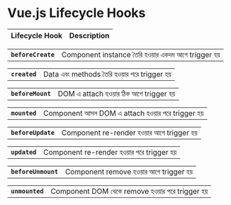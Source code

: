 # Vue.js Lifecycle Hooks
| Lifecycle Hook | Description |
| -------------- | ----------- |

|                    |                                                     |
| ------------------ | --------------------------------------------------- |
| **`beforeCreate`** | Component instance তৈরি হওয়ার একদম আগে trigger হয় |

|   |   |
|---|---|
|**`created`**|Data এবং methods তৈরি হওয়ার পরে trigger হয়|

|   |   |
|---|---|
|**`beforeMount`**|DOM এ attach হওয়ার ঠিক আগে trigger হয়|

|   |   |
|---|---|
|**`mounted`**|Component আসল DOM এ attach হওয়ার পরে trigger হয়|

|   |   |
|---|---|
|**`beforeUpdate`**|Component re-render হওয়ার আগে trigger হয়|

|   |   |
|---|---|
|**`updated`**|Component re-render হওয়ার পরে trigger হয়|

|   |   |
|---|---|
|**`beforeUnmount`**|Component remove হওয়ার আগে trigger হয়|

|                 |                                                  |
| --------------- | ------------------------------------------------ |
| **`unmounted`** | Component DOM থেকে remove হওয়ার পরে trigger হয় |